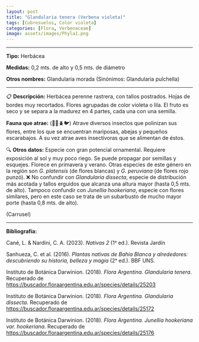 ```yaml
---
layout: post
title: "Glandularia tenera (Verbena violeta)"
tags: [Cubresuelos, Color violeta]
categories: [Flora, Verbenaceae]
image: assets/images/Phyla1.png
---
```


***

**Tipo:** Herbácea

**Medidas:** 0,2 mts. de alto y 0,5 mts. de diámetro

**Otros nombres:** Glandularia morada (Sinónimos: Glandularia pulchella)

***

📋 **Descripción:** Herbácea perenne rastrera, con tallos postrados. Hojas de bordes muy recortados. Flores agrupadas de color violeta o lila. El fruto es seco y se separa a la madurez en 4 partes, cada una con una semilla.

**Fauna que atrae:** (🦋🐝🪲🐦) Atrave diversos insectos que polinizan sus flores, entre los que se encuentran mariposas, abejas y pequeños escarabajos. A su vez atrae aves insectívoras que se alimentan de éstos.

🔍 **Otros datos:** Especie con gran potencial ornamental. Requiere exposición al sol y muy poco riego. Se puede propagar por semillas y esquejes. Florece en primavera y verano. Otras especies de este género en la región son *G. platensis* (de flores blancas) y *G. peruviana* (de flores rojo punzó).
❌ No confundir con *Glandularia dissecta*, especie de distribución más acotada y tallos erguidos que alcanza una altura mayor (hasta 0,5 mts. de alto). Tampoco confundir con *Junellia hookeriana*, especie con flores similares, pero en este caso se trata de un subarbusto de mucho mayor porte (hasta 0,8 mts. de alto).

 (Carrusel)

***

**Bibliografía:**

Cané, L. & Nardini, C. A. (2023). *Nativas 2* (1ᵃ ed.). Revista Jardín

Sanhueza, C. et al. (2016). *Plantas nativas de Bahía Blanca y alrededores: descubriendo su historia, belleza y magia* (2ᵃ ed.). BBF UNS.

Instituto de Botánica Darwinion. (2018). *Flora Argentina. Glandularia tenera*. Recuperado de https://buscador.floraargentina.edu.ar/species/details/25203

Instituto de Botánica Darwinion. (2018). *Flora Argentina. Glandularia dissecta*. Recuperado de https://buscador.floraargentina.edu.ar/species/details/25172

Instituto de Botánica Darwinion. (2018). *Flora Argentina. Junellia hookeriana var. hookeriana*. Recuperado de https://buscador.floraargentina.edu.ar/species/details/25176